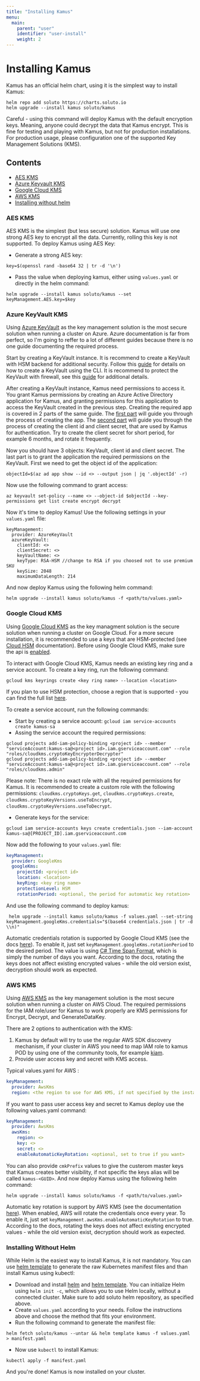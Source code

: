 ```yaml
---
title: "Installing Kamus"
menu:
  main:
    parent: "user"
    identifier: "user-install"
    weight: 2
---
```


# Installing Kamus
Kamus has an official helm chart, using it is the simplest way to install Kamus:
```
helm repo add soluto https://charts.soluto.io
helm upgrade --install kamus soluto/kamus
```
Careful - using this command will deploy Kamus with the default encryption keys.
Meaning, anyone could decrypt the data that Kamus encrypt.
This is fine for testing and playing with Kamus, but not for production installations.
For production usage, please configuration one of the supported Key Management Solutions (KMS).

## Contents

* [AES KMS](#aes-kms)
* [Azure Keyvault KMS](#azure-keyvault-kms)
* [Google Cloud KMS](#google-cloud-kms)
* [AWS KMS](#aws-kms)
* [Installing without helm](#installing-without-helm)

### AES KMS
AES KMS is the simplest (but less secure) solution. 
Kamus will use one strong AES key to encrypt all the data. 
Currently, rolling this key is not supported.
To deploy Kamus using AES Key:
* Generate a strong AES key:
```
key=$(openssl rand -base64 32 | tr -d '\n')
```
* Pass the value when deploying kamus, either using `values.yaml` or directly in the helm command:
```
helm upgrade --install kamus soluto/kamus --set keyManagement.AES.key=$key
```

### Azure KeyVault KMS
Using [Azure KeyVault](https://azure.microsoft.com/en-us/services/key-vault/) as the key management solution is the most secure solution when running a cluster on Azure.
Azure documentation is far from perfect, so I'm going to reffer to a lot of different guides because there is no one guide documenting the required process.

Start by creating a KeyVault instance. 
It is recommend to create a KeyVault with HSM backend for additional security. 
Follow this [guide](https://docs.microsoft.com/en-us/azure/key-vault/key-vault-manage-with-cli2#working-with-hardware-security-modules-hsms) for details on how to create a KeyVault using the CLI. It is recommend to protect the KeyVault with firewall, see this [guide](https://docs.microsoft.com/en-us/azure/key-vault/key-vault-network-security) for additional details.

After creating a KeyVault instance, Kamus need permissions to access it.
You grant Kamus permissions by creating an Azure Active Directory application for Kamus, and granting permissions for this application to access the KeyVault created in the previous step. 
Creating the required app is covered in 2 parts of the same guide. The [first part](https://docs.microsoft.com/en-us/azure/active-directory/develop/howto-create-service-principal-portal#create-an-azure-active-directory-application) will guide you through the process of creating the app. The [second part](https://docs.microsoft.com/en-us/azure/active-directory/develop/howto-create-service-principal-portal#get-application-id-and-authentication-key) will guide you through the process of creating the client id and client secret, that are used by Kamus for authentication. Try to create the client secret for short period, for example 6 months, and rotate it frequently.

Now you should have 3 objects: KeyVault, client id and client secret. The last part is to grant the application the required permissions on the KeyVault. First we need to get the object id of the application:
```
objectId=$(az ad app show --id <> --output json | jq '.objectId' -r)
```
Now use the following command to grant access:
```
az keyvault set-policy --name <> --object-id $objectId --key-permissions get list create encrypt decrypt
```

Now it's time to deploy Kamus! Use the following settings in your `values.yaml` file:
```
keyManagement:
  provider: AzureKeyVault
  azureKeyVault:
    clientId: <>
    clientSecret: <>
    keyVaultName: <>
    keyType: RSA-HSM //change to RSA if you choosed not to use premium SKU
    keySize: 2048
    maximumDataLength: 214
```
And now deploy Kamus using the following helm command:
```
helm upgrade --install kamus soluto/kamus -f <path/to/values.yaml>
```

### Google Cloud KMS
Using [Google Cloud KMS](https://cloud.google.com/kms/) as the key managment solution is the secure solution when running a cluster on Google Cloud.
For a more secure installation, it is recommended to use a keys that are HSM-protected (see [Cloud HSM](https://cloud.google.com/kms/docs/hsm) documentation). Before using Google Cloud KMS, make sure the api is [enabled](https://console.cloud.google.com/flows/enableapi?apiid=cloudkms.googleapis.com&redirect=https://console.cloud.google.com&_ga=2.90411866.-1791338329.1542008700).

To interact with Google Cloud KMS, Kamus needs an existing key ring and a service account.
To create a key ring, run the following command:
```
gcloud kms keyrings create <key ring name> --location <location>
```
If you plan to use HSM protection, choose a region that is supported - you can find the full list [here](https://cloud.google.com/kms/docs/locations#hsm_regions).

To create a service account, run the following commands:
* Start by creating a service account: `gcloud iam service-accounts create kamus-sa`
* Assing the service account the required permissions:
```
gcloud projects add-iam-policy-binding <project id> --member "serviceAccount:kamus-sa@<project id>.iam.gserviceaccount.com" --role "roles/cloudkms.cryptoKeyEncrypterDecrypter"
gcloud projects add-iam-policy-binding <project id> --member "serviceAccount:kamus-sa@<project id>.iam.gserviceaccount.com" --role "roles/cloudkms.admin"
```
Please note: There is no exact role with all the required permissions for Kamus. It is recommended to create a custom role with the following permissions: `cloudkms.cryptoKeys.get`, `cloudkms.cryptoKeys.create`, `cloudkms.cryptoKeyVersions.useToEncrypt`, `cloudkms.cryptoKeyVersions.useToDecrypt`.
* Generate keys for the service:
```
gcloud iam service-accounts keys create credentials.json --iam-account kamus-sa@[PROJECT_ID].iam.gserviceaccount.com
```

Now add the following to your `values.yaml` file:
```yaml
keyManagement:
  provider: GoogleKms
  googleKms:
    projectId: <project id>
    location: <location>
    keyRing: <key ring name>
    protectionLevel: HSM
    rotationPeriod: <optional, the period for automatic key rotation>
```
And use the following command to deploy kamus:
```
 helm upgrade --install kamus soluto/kamus -f values.yaml --set-string keyManagement.googleKms.credentials="$(base64 credentials.json | tr -d \\n)"
```

Automatic credentials rotation is supported by Google Cloud KMS (see the docs [here][gcp kms key rotation]). To enable it, just set `keyManagement.googleKms.rotationPeriod` to the desired period. The value is using [C# Time Span Format][timespan], which is simply the number of days you want. According to the docs, rotating the keys does not affect existing encrypted values - while the old version exist, decryption should work as expected.

### AWS KMS
Using [AWS KMS](https://docs.aws.amazon.com/kms/latest/developerguide/overview.html) as the key management solution is the most secure solution when running a cluster on AWS Cloud.
The required permissions for the IAM role/user for Kamus to work properly are KMS permissions for Encrypt, Decrypt, and GenerateDataKey.

There are 2 options to authentication with the KMS:

1. Kamus by default will try to use the regular AWS SDK discovery mechanism, if your cluster in AWS you need to map IAM role to kamus POD by using one of the community tools, for example [kiam](https://github.com/uswitch/kiam).
2. Provide user access key and secret with KMS access.

Typical values.yaml for AWS :
```yaml
keyManagement:
  provider: AwsKms
  region: <the region to use for AWS KMS, if not specified by the instance metadata>
```
If you want to pass user access key and secret to Kamus deploy use the following values.yaml command:
```yaml
keyManagement:
  provider: AwsKms
  awsKms:
    region: <>
    key: <>
    secret: <>
    enableAutomaticKeyRotation: <optional, set to true if you want>
```
You can also provide `cmkPrefix` values to give the custerom master keys that Kamus creates better visibility, if not specific the keys alias will be called `kamus-<GUID>`. 
And now deploy Kamus using the following helm command:
```
helm upgrade --install kamus soluto/kamus -f <path/to/values.yaml>
```

Automatic key rotation is support by AWS KMS (see the documentation [here][aws kms key rotation]). When enabled, AWS will rotate the credentials once every year. To enable it, just set `keyManagement.awsKms.enableAutomaticKeyRotation` to true. According to the docs, rotating the keys does not affect existing encrypted values - while the old version exist, decryption should work as expected.

### Installing Without Helm
While Helm is the easiest way to install Kamus, it is not mandatory.
You can use [helm template] to generate the raw Kubernetes manifest files and than install Kamus using kubectl:

* Download and install [helm] and [helm template]. 
You can initialize Helm using `helm init -c`, which allows you to use Helm locally, without a connected cluster. Make sure to add soluto helm repository, as specified above.
* Create `values.yaml` according to your needs. Follow the instructions above and choose the method that fits your environment.
* Run the following command to generate the manifest file:
```
helm fetch soluto/kamus --untar && helm template kamus -f values.yaml > manifest.yaml
```
* Now use `kubectl` to install Kamus:
```
kubectl apply -f manifest.yaml
```

And you're done! Kamus is now installed on your cluster. 

[helm template]: https://github.com/technosophos/helm-template
[helm]: https://helm.sh/
[gcp kms key rotation]: https://cloud.google.com/kms/docs/key-rotation
[aws kms key rotation]: https://docs.aws.amazon.com/kms/latest/developerguide/rotate-keys.html
[timespan]: https://docs.microsoft.com/en-us/dotnet/standard/base-types/standard-timespan-format-strings
